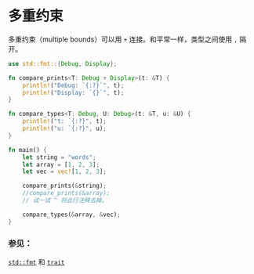 # 多重约束

多重约束（multiple bounds）可以用 `+` 连接。和平常一样，类型之间使用 `,` 隔开。

```rust
use std::fmt::{Debug, Display};

fn compare_prints<T: Debug + Display>(t: &T) {
    println!("Debug: `{:?}`", t);
    println!("Display: `{}`", t);
}

fn compare_types<T: Debug, U: Debug>(t: &T, u: &U) {
    println!("t: `{:?}", t);
    println!("u: `{:?}", u);
}

fn main() {
    let string = "words";
    let array = [1, 2, 3];
    let vec = vec![1, 2, 3];

    compare_prints(&string);
    //compare_prints(&array);
    // 试一试 ^ 将此行注释去掉。

    compare_types(&array, &vec);
}
```

### 参见：

[`std::fmt`][fmt] 和 [`trait`][traits]

[fmt]: rust-tutorial/docs/hello/print.md
[traits]: rust-tutorial/docs/trait.md